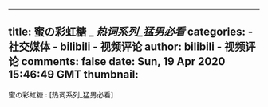 
---
title: 蜜の彩虹糖 _ _热词系列_猛男必看_
categories: 
    - 社交媒体
    - bilibili - 视频评论
author: bilibili - 视频评论
comments: false
date: Sun, 19 Apr 2020 15:46:49 GMT
thumbnail: 
---

<div>   
蜜の彩虹糖 : [热词系列_猛男必看]  
</div>
            